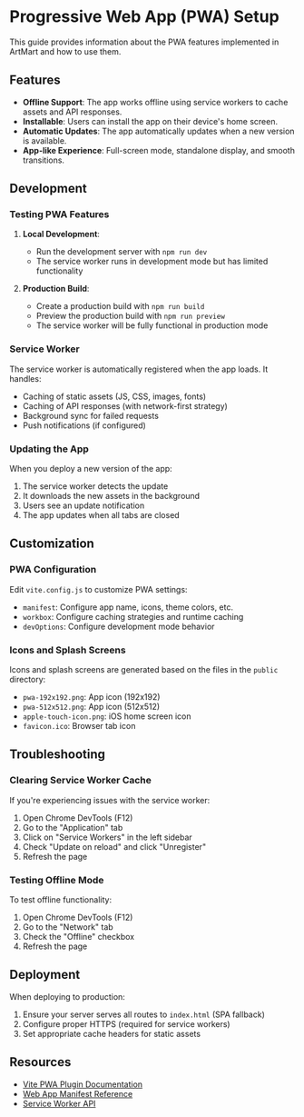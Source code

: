 # Progressive Web App (PWA) Setup

This guide provides information about the PWA features implemented in ArtMart and how to use them.

## Features

- **Offline Support**: The app works offline using service workers to cache assets and API responses.
- **Installable**: Users can install the app on their device's home screen.
- **Automatic Updates**: The app automatically updates when a new version is available.
- **App-like Experience**: Full-screen mode, standalone display, and smooth transitions.

## Development

### Testing PWA Features

1. **Local Development**:
   - Run the development server with `npm run dev`
   - The service worker runs in development mode but has limited functionality

2. **Production Build**:
   - Create a production build with `npm run build`
   - Preview the production build with `npm run preview`
   - The service worker will be fully functional in production mode

### Service Worker

The service worker is automatically registered when the app loads. It handles:

- Caching of static assets (JS, CSS, images, fonts)
- Caching of API responses (with network-first strategy)
- Background sync for failed requests
- Push notifications (if configured)

### Updating the App

When you deploy a new version of the app:

1. The service worker detects the update
2. It downloads the new assets in the background
3. Users see an update notification
4. The app updates when all tabs are closed

## Customization

### PWA Configuration

Edit `vite.config.js` to customize PWA settings:

- `manifest`: Configure app name, icons, theme colors, etc.
- `workbox`: Configure caching strategies and runtime caching
- `devOptions`: Configure development mode behavior

### Icons and Splash Screens

Icons and splash screens are generated based on the files in the `public` directory:

- `pwa-192x192.png`: App icon (192x192)
- `pwa-512x512.png`: App icon (512x512)
- `apple-touch-icon.png`: iOS home screen icon
- `favicon.ico`: Browser tab icon

## Troubleshooting

### Clearing Service Worker Cache

If you're experiencing issues with the service worker:

1. Open Chrome DevTools (F12)
2. Go to the "Application" tab
3. Click on "Service Workers" in the left sidebar
4. Check "Update on reload" and click "Unregister"
5. Refresh the page

### Testing Offline Mode

To test offline functionality:

1. Open Chrome DevTools (F12)
2. Go to the "Network" tab
3. Check the "Offline" checkbox
4. Refresh the page

## Deployment

When deploying to production:

1. Ensure your server serves all routes to `index.html` (SPA fallback)
2. Configure proper HTTPS (required for service workers)
3. Set appropriate cache headers for static assets

## Resources

- [Vite PWA Plugin Documentation](https://vite-pwa-org.netlify.app/)
- [Web App Manifest Reference](https://developer.mozilla.org/en-US/docs/Web/Manifest)
- [Service Worker API](https://developer.mozilla.org/en-US/docs/Web/API/Service_Worker_API)
